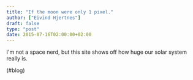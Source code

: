 ```yaml
---
title: "If the moon were only 1 pixel."
author: ["Eivind Hjertnes"]
draft: false
type: "post"
date: 2015-07-16T02:00:00+02:00
---
```


I'm not a space nerd, but this site shows off how huge our solar system
really is.

(#blog)
